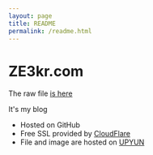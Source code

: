 ```yaml
---
layout: page
title: README
permalink: /readme.html
---
```

ZE3kr.com
===============
The raw file [is here](https://github.com/ZE3kr/ze3kr.com)

It's my blog

- Hosted on GitHub
- Free SSL provided by [CloudFlare](https://www.cloudflare.com)
- File and image are hosted on [UPYUN](https://upyun.com)